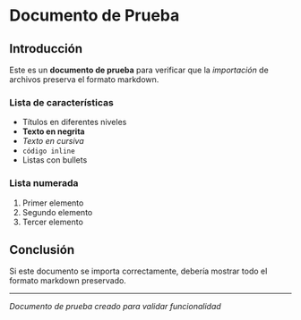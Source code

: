 # Documento de Prueba

## Introducción
Este es un **documento de prueba** para verificar que la *importación* de archivos preserva el formato markdown.

### Lista de características
- Títulos en diferentes niveles
- **Texto en negrita** 
- *Texto en cursiva*
- `código inline`
- Listas con bullets

### Lista numerada
1. Primer elemento
2. Segundo elemento  
3. Tercer elemento

## Conclusión
Si este documento se importa correctamente, debería mostrar todo el formato markdown preservado.

---

*Documento de prueba creado para validar funcionalidad*